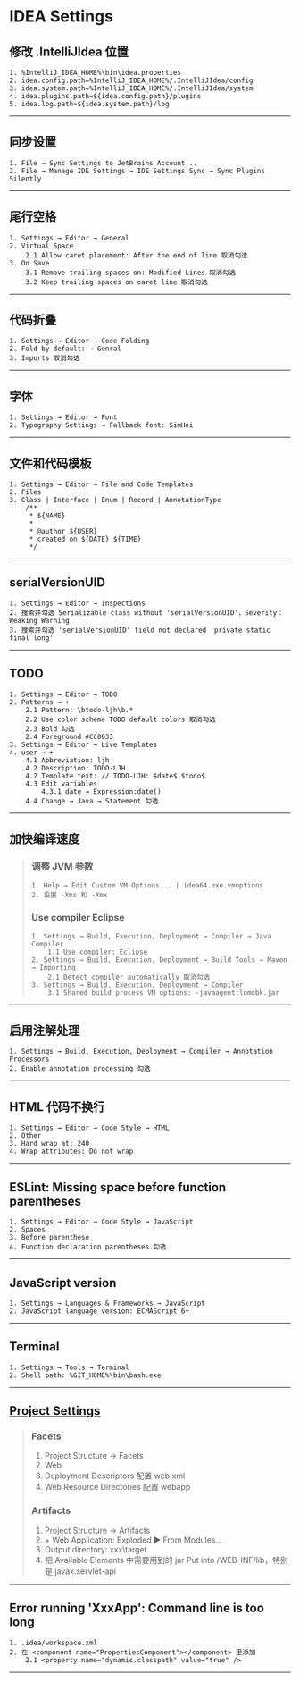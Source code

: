 # IDEA Settings

## 修改 .IntelliJIdea 位置
    1. %IntelliJ_IDEA_HOME%\bin\idea.properties
    2. idea.config.path=%IntelliJ_IDEA_HOME%/.IntelliJIdea/config
    3. idea.system.path=%IntelliJ_IDEA_HOME%/.IntelliJIdea/system
    4. idea.plugins.path=${idea.config.path}/plugins
    5. idea.log.path=${idea.system.path}/log
---
## 同步设置
    1. File → Sync Settings to JetBrains Account...
    2. File → Manage IDE Settings → IDE Settings Sync → Sync Plugins Silently
---
## 尾行空格
    1. Settings → Editor → General
    2. Virtual Space
        2.1 Allow caret placement: After the end of line 取消勾选
    3. On Save
        3.1 Remove trailing spaces on: Modified Lines 取消勾选
        3.2 Keep trailing spaces on caret line 取消勾选
---
## 代码折叠
    1. Settings → Editor → Code Folding
    2. Fold by default: → Genral
    3. Imports 取消勾选
---
## 字体
    1. Settings → Editor → Font
    2. Typography Settings → Fallback font: SimHei
---
## 文件和代码模板
    1. Settings → Editor → File and Code Templates
    2. Files
    3. Class | Interface | Enum | Record | AnnotationType
        /**
         * ${NAME}
         *
         * @author ${USER}
         * created on ${DATE} ${TIME}
         */
---
## serialVersionUID
    1. Settings → Editor → Inspections
    2. 搜索并勾选 Serializable class without 'serialVersionUID'，Severity：Weaking Warning
    3. 搜索并勾选 'serialVersionUID' field not declared 'private static final long'
---
## TODO
    1. Settings → Editor → TODO
    2. Patterns → +
        2.1 Pattern: \btodo-ljh\b.*
        2.2 Use color scheme TODO default colors 取消勾选
        2.3 Bold 勾选
        2.4 Foreground #CC0033
    3. Settings → Editor → Live Templates
    4. user → +
        4.1 Abbreviation: ljh
        4.2 Description: TODO-LJH
        4.2 Template text: // TODO-LJH: $date$ $todo$
        4.3 Edit variables
            4.3.1 date → Expression:date()
        4.4 Change → Java → Statement 勾选
---
## 加快编译速度
>### 调整 JVM 参数
>   ```
>   1. Help → Edit Custom VM Options... | idea64.exe.vmoptions
>   2. 设置 -Xms 和 -Xmx
>   ```
>### Use compiler Eclipse
>   ```
>   1. Settings → Build, Execution, Deployment → Compiler → Java Compiler
>       1.1 Use compiler: Eclipse
>   2. Settings → Build, Execution, Deployment → Build Tools → Maven → Importing
>       2.1 Detect compiler automatically 取消勾选
>   3. Settings → Build, Execution, Deployment → Compiler
>       3.1 Shared build process VM options: -javaagent:lomobk.jar
>   ```
---
## 启用注解处理
    1. Settings → Build, Execution, Deployment → Compiler → Annotation Processors
    2. Enable annotation processing 勾选
---
## HTML 代码不换行
    1. Settings → Editor → Code Style → HTML
    2. Other
    3. Hard wrap at: 240
    4. Wrap attributes: Do not wrap
---
## ESLint: Missing space before function parentheses
    1. Settings → Editor → Code Style → JavaScript
    2. Spaces
    3. Before parenthese
    4. Function declaration parentheses 勾选
---
## JavaScript version
    1. Settings → Languages & Frameworks → JavaScript
    2. JavaScript language version: ECMAScript 6+
---
## Terminal
    1. Settings → Tools → Terminal
    2. Shell path: %GIT_HOME%\bin\bash.exe
---
## [Project Settings](https://www.jianshu.com/p/39b2206999e7)
>### Facets
>   1. Project Structure → Facets
>   2. Web
>   3. Deployment Descriptors 配置 web.xml
>   4. Web Resource Directories 配置 webapp
>### Artifacts
>   1. Project Structure → Artifacts
>   2. \+ Web Application: Exploded ▶ From Modules...
>   3. Output directory: xxx\target
>   4. 把 Available Elements 中需要用到的 jar Put into /WEB-INF/lib，特别是 javax.servlet-api
---
## Error running 'XxxApp': Command line is too long
    1. .idea/workspace.xml
    2. 在 <component name="PropertiesComponent"></component> 里添加
        2.1 <property name="dynamic.classpath" value="true" />
---